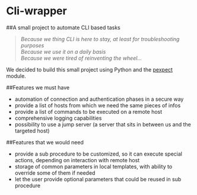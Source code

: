 # Cli-wrapper 
##A small project to automate CLI based tasks

>_Because we thing CLI is here to stay, at least for troubleshooting purposes_  
>_Because we use it on a daily basis_  
>_Because we were tired of reinventing the wheel..._  

We decided to build this small project using Python and the [pexpect](https://pexpect.readthedocs.org/en/stable/) module. 

##Features we must have
- automation of connection and authentication phases in a secure way
- provide a list of hosts from which we need the same pieces of infos
- provide a list of commands to be executed on a remote host
- comprehensive logging capabilities
- possibility to use a jump server (a server that sits in between us and the targeted host)

##Features that we would need
- provide a sub procedure to be customized, so it can execute special actions, depending on interaction with remote host
- storage of common parameters in local templates, with ability to override some of them if needed 
- let the user provide optional parameters that could be reused in sub procedure
